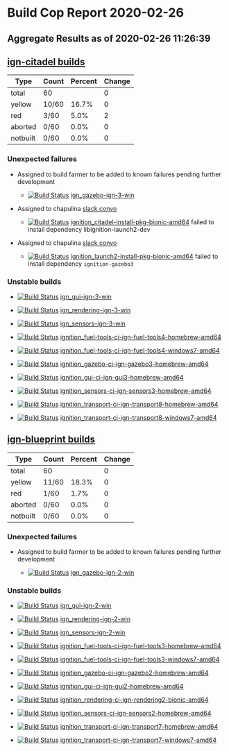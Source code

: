 # Build Cop Report 2020-02-26
## Aggregate Results as of 2020-02-26 11:26:39

## [ign-citadel builds](https://build.osrfoundation.org/view/ign-citadel/)

| Type | Count | Percent | Change |
|--|--|--|--|
| total | 60 | | 0 |
| yellow | 10/60 | 16.7% | 0 |
| red | 3/60 | 5.0% | 2 |
| aborted | 0/60 | 0.0% | 0 |
| notbuilt | 0/60 | 0.0% | 0 |

### Unexpected failures


* Assigned to build farmer to be added to known failures pending further development

    * [![Build Status](https://build.osrfoundation.org/job/ign_gazebo-ign-3-win//badge/icon)](https://build.osrfoundation.org/job/ign_gazebo-ign-3-win/) [ign_gazebo-ign-3-win](https://build.osrfoundation.org/job/ign_gazebo-ign-3-win/)


* Assigned to chapulina [slack convo](https://osrf.slack.com/archives/CF96R3Q7N/p1582743000003800?thread_ts=1582598034.003300&cid=CF96R3Q7N)

    * [![Build Status](https://build.osrfoundation.org/job/ignition_citadel-install-pkg-bionic-amd64//badge/icon)](https://build.osrfoundation.org/job/ignition_citadel-install-pkg-bionic-amd64/) [ignition_citadel-install-pkg-bionic-amd64](https://build.osrfoundation.org/job/ignition_citadel-install-pkg-bionic-amd64/) failed to install dependency libignition-launch2-dev

* Assigned to chapulina [slack convo](https://osrf.slack.com/archives/CF96R3Q7N/p1582743000003800?thread_ts=1582598034.003300&cid=CF96R3Q7N)

    * [![Build Status](https://build.osrfoundation.org/job/ignition_launch2-install-pkg-bionic-amd64//badge/icon)](https://build.osrfoundation.org/job/ignition_launch2-install-pkg-bionic-amd64/) [ignition_launch2-install-pkg-bionic-amd64](https://build.osrfoundation.org/job/ignition_launch2-install-pkg-bionic-amd64/) failed to install dependency `ignition-gazebo3`


### Unstable builds

* [![Build Status](https://build.osrfoundation.org/job/ign_gui-ign-3-win//badge/icon)](https://build.osrfoundation.org/job/ign_gui-ign-3-win/) [ign_gui-ign-3-win](https://build.osrfoundation.org/job/ign_gui-ign-3-win/)

* [![Build Status](https://build.osrfoundation.org/job/ign_rendering-ign-3-win//badge/icon)](https://build.osrfoundation.org/job/ign_rendering-ign-3-win/) [ign_rendering-ign-3-win](https://build.osrfoundation.org/job/ign_rendering-ign-3-win/)

* [![Build Status](https://build.osrfoundation.org/job/ign_sensors-ign-3-win//badge/icon)](https://build.osrfoundation.org/job/ign_sensors-ign-3-win/) [ign_sensors-ign-3-win](https://build.osrfoundation.org/job/ign_sensors-ign-3-win/)

* [![Build Status](https://build.osrfoundation.org/job/ignition_fuel-tools-ci-ign-fuel-tools4-homebrew-amd64//badge/icon)](https://build.osrfoundation.org/job/ignition_fuel-tools-ci-ign-fuel-tools4-homebrew-amd64/) [ignition_fuel-tools-ci-ign-fuel-tools4-homebrew-amd64](https://build.osrfoundation.org/job/ignition_fuel-tools-ci-ign-fuel-tools4-homebrew-amd64/)

* [![Build Status](https://build.osrfoundation.org/job/ignition_fuel-tools-ci-ign-fuel-tools4-windows7-amd64//badge/icon)](https://build.osrfoundation.org/job/ignition_fuel-tools-ci-ign-fuel-tools4-windows7-amd64/) [ignition_fuel-tools-ci-ign-fuel-tools4-windows7-amd64](https://build.osrfoundation.org/job/ignition_fuel-tools-ci-ign-fuel-tools4-windows7-amd64/)

* [![Build Status](https://build.osrfoundation.org/job/ignition_gazebo-ci-ign-gazebo3-homebrew-amd64//badge/icon)](https://build.osrfoundation.org/job/ignition_gazebo-ci-ign-gazebo3-homebrew-amd64/) [ignition_gazebo-ci-ign-gazebo3-homebrew-amd64](https://build.osrfoundation.org/job/ignition_gazebo-ci-ign-gazebo3-homebrew-amd64/)

* [![Build Status](https://build.osrfoundation.org/job/ignition_gui-ci-ign-gui3-homebrew-amd64//badge/icon)](https://build.osrfoundation.org/job/ignition_gui-ci-ign-gui3-homebrew-amd64/) [ignition_gui-ci-ign-gui3-homebrew-amd64](https://build.osrfoundation.org/job/ignition_gui-ci-ign-gui3-homebrew-amd64/)

* [![Build Status](https://build.osrfoundation.org/job/ignition_sensors-ci-ign-sensors3-homebrew-amd64//badge/icon)](https://build.osrfoundation.org/job/ignition_sensors-ci-ign-sensors3-homebrew-amd64/) [ignition_sensors-ci-ign-sensors3-homebrew-amd64](https://build.osrfoundation.org/job/ignition_sensors-ci-ign-sensors3-homebrew-amd64/)

* [![Build Status](https://build.osrfoundation.org/job/ignition_transport-ci-ign-transport8-homebrew-amd64//badge/icon)](https://build.osrfoundation.org/job/ignition_transport-ci-ign-transport8-homebrew-amd64/) [ignition_transport-ci-ign-transport8-homebrew-amd64](https://build.osrfoundation.org/job/ignition_transport-ci-ign-transport8-homebrew-amd64/)

* [![Build Status](https://build.osrfoundation.org/job/ignition_transport-ci-ign-transport8-windows7-amd64//badge/icon)](https://build.osrfoundation.org/job/ignition_transport-ci-ign-transport8-windows7-amd64/) [ignition_transport-ci-ign-transport8-windows7-amd64](https://build.osrfoundation.org/job/ignition_transport-ci-ign-transport8-windows7-amd64/)


## [ign-blueprint builds](https://build.osrfoundation.org/view/ign-blueprint/)

| Type | Count | Percent | Change |
|--|--|--|--|
| total | 60 | | 0 |
| yellow | 11/60 | 18.3% | 0 |
| red | 1/60 | 1.7% | 0 |
| aborted | 0/60 | 0.0% | 0 |
| notbuilt | 0/60 | 0.0% | 0 |

### Unexpected failures


* Assigned to build farmer to be added to known failures pending further development

    * [![Build Status](https://build.osrfoundation.org/job/ign_gazebo-ign-2-win//badge/icon)](https://build.osrfoundation.org/job/ign_gazebo-ign-2-win/) [ign_gazebo-ign-2-win](https://build.osrfoundation.org/job/ign_gazebo-ign-2-win/)


### Unstable builds

* [![Build Status](https://build.osrfoundation.org/job/ign_gui-ign-2-win//badge/icon)](https://build.osrfoundation.org/job/ign_gui-ign-2-win/) [ign_gui-ign-2-win](https://build.osrfoundation.org/job/ign_gui-ign-2-win/)

* [![Build Status](https://build.osrfoundation.org/job/ign_rendering-ign-2-win//badge/icon)](https://build.osrfoundation.org/job/ign_rendering-ign-2-win/) [ign_rendering-ign-2-win](https://build.osrfoundation.org/job/ign_rendering-ign-2-win/)

* [![Build Status](https://build.osrfoundation.org/job/ign_sensors-ign-2-win//badge/icon)](https://build.osrfoundation.org/job/ign_sensors-ign-2-win/) [ign_sensors-ign-2-win](https://build.osrfoundation.org/job/ign_sensors-ign-2-win/)

* [![Build Status](https://build.osrfoundation.org/job/ignition_fuel-tools-ci-ign-fuel-tools3-homebrew-amd64//badge/icon)](https://build.osrfoundation.org/job/ignition_fuel-tools-ci-ign-fuel-tools3-homebrew-amd64/) [ignition_fuel-tools-ci-ign-fuel-tools3-homebrew-amd64](https://build.osrfoundation.org/job/ignition_fuel-tools-ci-ign-fuel-tools3-homebrew-amd64/)

* [![Build Status](https://build.osrfoundation.org/job/ignition_fuel-tools-ci-ign-fuel-tools3-windows7-amd64//badge/icon)](https://build.osrfoundation.org/job/ignition_fuel-tools-ci-ign-fuel-tools3-windows7-amd64/) [ignition_fuel-tools-ci-ign-fuel-tools3-windows7-amd64](https://build.osrfoundation.org/job/ignition_fuel-tools-ci-ign-fuel-tools3-windows7-amd64/)

* [![Build Status](https://build.osrfoundation.org/job/ignition_gazebo-ci-ign-gazebo2-homebrew-amd64//badge/icon)](https://build.osrfoundation.org/job/ignition_gazebo-ci-ign-gazebo2-homebrew-amd64/) [ignition_gazebo-ci-ign-gazebo2-homebrew-amd64](https://build.osrfoundation.org/job/ignition_gazebo-ci-ign-gazebo2-homebrew-amd64/)

* [![Build Status](https://build.osrfoundation.org/job/ignition_gui-ci-ign-gui2-homebrew-amd64//badge/icon)](https://build.osrfoundation.org/job/ignition_gui-ci-ign-gui2-homebrew-amd64/) [ignition_gui-ci-ign-gui2-homebrew-amd64](https://build.osrfoundation.org/job/ignition_gui-ci-ign-gui2-homebrew-amd64/)

* [![Build Status](https://build.osrfoundation.org/job/ignition_rendering-ci-ign-rendering2-bionic-amd64//badge/icon)](https://build.osrfoundation.org/job/ignition_rendering-ci-ign-rendering2-bionic-amd64/) [ignition_rendering-ci-ign-rendering2-bionic-amd64](https://build.osrfoundation.org/job/ignition_rendering-ci-ign-rendering2-bionic-amd64/)

* [![Build Status](https://build.osrfoundation.org/job/ignition_sensors-ci-ign-sensors2-homebrew-amd64//badge/icon)](https://build.osrfoundation.org/job/ignition_sensors-ci-ign-sensors2-homebrew-amd64/) [ignition_sensors-ci-ign-sensors2-homebrew-amd64](https://build.osrfoundation.org/job/ignition_sensors-ci-ign-sensors2-homebrew-amd64/)

* [![Build Status](https://build.osrfoundation.org/job/ignition_transport-ci-ign-transport7-homebrew-amd64//badge/icon)](https://build.osrfoundation.org/job/ignition_transport-ci-ign-transport7-homebrew-amd64/) [ignition_transport-ci-ign-transport7-homebrew-amd64](https://build.osrfoundation.org/job/ignition_transport-ci-ign-transport7-homebrew-amd64/)

* [![Build Status](https://build.osrfoundation.org/job/ignition_transport-ci-ign-transport7-windows7-amd64//badge/icon)](https://build.osrfoundation.org/job/ignition_transport-ci-ign-transport7-windows7-amd64/) [ignition_transport-ci-ign-transport7-windows7-amd64](https://build.osrfoundation.org/job/ignition_transport-ci-ign-transport7-windows7-amd64/)